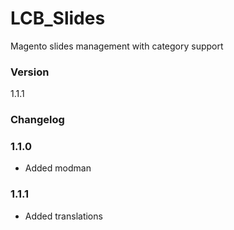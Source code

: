 # LCB_Slides
Magento slides management with category support
 
### Version

1.1.1

### Changelog

### 1.1.0

* Added modman

### 1.1.1

* Added translations